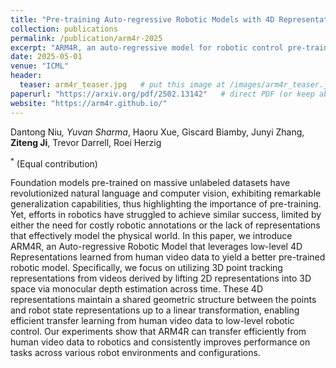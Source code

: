 ```yaml
---
title: "Pre-training Auto-regressive Robotic Models with 4D Representations"
collection: publications
permalink: /publication/arm4r-2025
excerpt: "ARM4R, an auto-regressive model for robotic control pre-trained on 4D human video representations, which lifts 2D keypoints into 3D via monocular depth to enable effective transfer from human videos to low-level robot tasks."
date: 2025-05-01
venue: "ICML"
header:
  teaser: arm4r_teaser.jpg   # put this image at /images/arm4r_teaser.jpg
paperurl: "https://arxiv.org/pdf/2502.13142"   # direct PDF (or keep abs link if you prefer)
website: "https://arm4r.github.io/"
---
```


Dantong Niu<sup>*</sup>, Yuvan Sharma<sup>*</sup>, Haoru Xue, Giscard Biamby, Junyi Zhang, **Ziteng Ji**, Trevor Darrell, Roei Herzig

<sup>*</sup> (Equal contribution)

Foundation models pre-trained on massive unlabeled datasets have revolutionized natural language and computer vision, exhibiting remarkable generalization capabilities, thus highlighting the importance of pre-training. Yet, efforts in robotics have struggled to achieve similar success, limited by either the need for costly robotic annotations or the lack of representations that effectively model the physical world. In this paper, we introduce ARM4R, an Auto-regressive Robotic Model that leverages low-level 4D Representations learned from human video data to yield a better pre-trained robotic model. Specifically, we focus on utilizing 3D point tracking representations from videos derived by lifting 2D representations into 3D space via monocular depth estimation across time. These 4D representations maintain a shared geometric structure between the points and robot state representations up to a linear transformation, enabling efficient transfer learning from human video data to low-level robotic control. Our experiments show that ARM4R can transfer efficiently from human video data to robotics and consistently improves performance on tasks across various robot environments and configurations.
